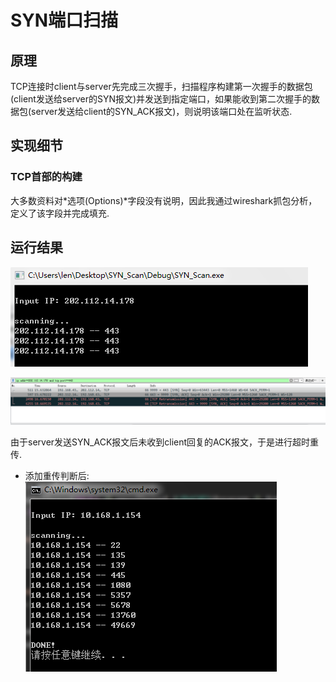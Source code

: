 # SYN端口扫描

## 原理
TCP连接时client与server先完成三次握手，扫描程序构建第一次握手的数据包(client发送给server的SYN报文)并发送到指定端口，如果能收到第二次握手的数据包(server发送给client的SYN_ACK报文)，则说明该端口处在监听状态.

## 实现细节
### TCP首部的构建
大多数资料对*选项(Options)*字段没有说明，因此我通过wireshark抓包分析，定义了该字段并完成填充.

## 运行结果
![](screenshot/output.png)

![](screenshot/wireshark.png)

由于server发送SYN_ACK报文后未收到client回复的ACK报文，于是进行超时重传.

- 添加重传判断后:
![](screenshot/output2.png)
